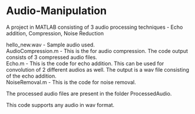 # Audio-Manipulation
A project in MATLAB consisting of 3 audio processing techniques - Echo addition, Compression, Noise Reduction

hello_new.wav - Sample audio used. <br>
AudioCompression.m - This is the for audio compression. The code output consists of 3 compressed audio files.<br>
Echo.m - This is the code for echo addition. This can be used for convolution of 2 different audios as well. The output is a wav file consisting of the echo addition.<br>
NoiseRemoval.m - This is the code for noise removal.<br>

The processed audio files are present in the folder ProcessedAudio. 


This code supports any audio in wav format.
